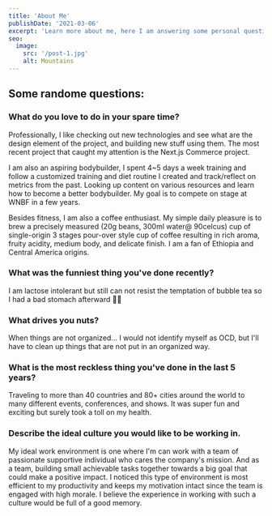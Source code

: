 ```yaml
---
title: 'About Me'
publishDate: '2021-03-06'
excerpt: 'Learn more about me, here I am answering some personal question.'
seo:
  image:
    src: '/post-1.jpg'
    alt: Mountains
---
```


## Some randome questions:

### What do you love to do in your spare time?

Professionally, I like checking out new technologies and see what are the design element of the project, and building new stuff using them. The most recent project that caught my attention is the Next.js Commerce project.

I am also an aspiring bodybuilder, I spent 4~5 days a week training and follow a customized training and diet routine I created and track/reflect on metrics from the past. Looking up content on various resources and learn how to become a better bodybuilder. My goal is to compete on stage at WNBF in a few years.

Besides fitness, I am also a coffee enthusiast. My simple daily pleasure is to brew a precisely measured (20g beans, 300ml water@ 90celcus) cup of single-origin 3 stages pour-over style cup of coffee resulting in rich aroma, fruity acidity, medium body, and delicate finish. I am a fan of Ethiopia and Central America origins.

### What was the funniest thing you've done recently?

I am lactose intolerant but still can not resist the temptation of bubble tea so I had a bad stomach afterward 💆‍♂️

### What drives you nuts?

When things are not organized... I would not identify myself as OCD, but I'll have to clean up things that are not put in an organized way.

### What is the most reckless thing you've done in the last 5 years?

Traveling to more than 40 countries and 80+ cities around the world to many different events, conferences, and shows. It was super fun and exciting but surely took a toll on my health.

### Describe the ideal culture you would like to be working in.

My ideal work environment is one where I'm can work with a team of passionate supportive individual who cares the company's mission. And as a team, building small achievable tasks together towards a big goal that could make a positive impact. I noticed this type of environment is most efficient to my productivity and keeps my motivation intact since the team is engaged with high morale. I believe the experience in working with such a culture would be full of a good memory.
